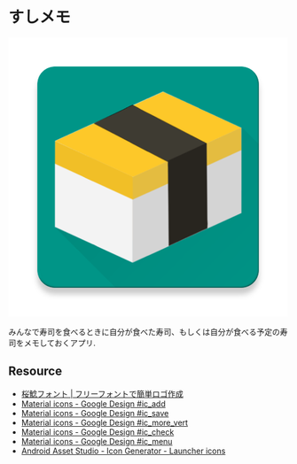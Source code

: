 すしメモ
=======

![](web_hi_res_512.png)


みんなで寿司を食べるときに自分が食べた寿司、もしくは自分が食べる予定の寿司をメモしておくアプリ.

Resource
--------
- [桜鯰フォント | フリーフォントで簡単ロゴ作成](http://lightbox.on.coocan.jp/help/freefont-20150304-33.html)
- [Material icons - Google Design #ic_add](https://www.google.com/design/icons/index.html#ic_add)
- [Material icons - Google Design #ic_save](https://www.google.com/design/icons/#ic_save)
- [Material icons - Google Design #ic_more_vert](https://www.google.com/design/icons/#ic_more_vert)
- [Material icons - Google Design #ic_check](https://www.google.com/design/icons/#ic_check)
- [Material icons - Google Design #ic_menu](https://www.google.com/design/icons/#ic_menu)
- [Android Asset Studio - Icon Generator - Launcher icons](https://romannurik.github.io/AndroidAssetStudio/icons-launcher.html)
